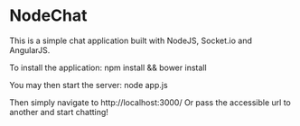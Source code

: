 # NodeChat
This is a simple chat application built with NodeJS, Socket.io and AngularJS.

To install the application:
npm install && bower install

You may then start the server:
node app.js

Then simply navigate to http://localhost:3000/ 
Or pass the accessible url to another and start chatting!
